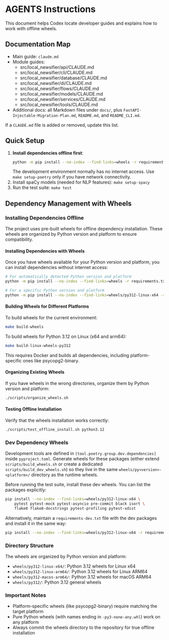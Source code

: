 # AGENTS Instructions

This document helps Codex locate developer guides and explains how to work with offline wheels.

## Documentation Map

- Main guide: `claude.md`
- Module guides:
  - src/local_newsifier/api/CLAUDE.md
  - src/local_newsifier/cli/CLAUDE.md
  - src/local_newsifier/database/CLAUDE.md
  - src/local_newsifier/di/CLAUDE.md
  - src/local_newsifier/flows/CLAUDE.md
  - src/local_newsifier/models/CLAUDE.md
  - src/local_newsifier/services/CLAUDE.md
  - src/local_newsifier/tools/CLAUDE.md
- Additional docs: all Markdown files under `docs/`, plus `FastAPI-Injectable-Migration-Plan.md`, `README.md`, and `README_CLI.md`.

If a `CLAUDE.md` file is added or removed, update this list.

## Quick Setup

1. **Install dependencies offline first**:
   ```bash
   python -m pip install --no-index --find-links=wheels -r requirements.txt
   ```
   The development environment normally has no internet access. Use
   `make setup-poetry` only if you have network connectivity.
2. Install spaCy models (needed for NLP features): `make setup-spacy`
3. Run the test suite: `make test`

## Dependency Management with Wheels

### Installing Dependencies Offline

The project uses pre-built wheels for offline dependency installation. These wheels are organized by Python version and platform to ensure compatibility.

#### Installing Dependencies with Wheels

Once you have wheels available for your Python version and platform, you can install dependencies without internet access:

```bash
# For automatically detected Python version and platform
python -m pip install --no-index --find-links=wheels -r requirements.txt

# For a specific Python version and platform
python -m pip install --no-index --find-links=wheels/py312-linux-x64 -r requirements.txt
```

#### Building Wheels for Different Platforms

To build wheels for the current environment:
```bash
make build-wheels
```

To build wheels for Python 3.12 on Linux (x64 and arm64):
```bash
make build-linux-wheels-py312
```

This requires Docker and builds all dependencies, including platform-specific ones like psycopg2-binary.

#### Organizing Existing Wheels

If you have wheels in the wrong directories, organize them by Python version and platform:
```bash
./scripts/organize_wheels.sh
```

#### Testing Offline Installation

Verify that the wheels installation works correctly:
```bash
./scripts/test_offline_install.sh python3.12
```

### Dev Dependency Wheels

Development tools are defined in `[tool.poetry.group.dev.dependencies]` inside
`pyproject.toml`. Generate wheels for these packages (either extend
`scripts/build_wheels.sh` or create a dedicated `scripts/build_dev_wheels.sh`)
so they live in the same `wheels/py<version>-<platform>/` directory as the
runtime wheels.

Before running the test suite, install these dev wheels. You can list the
packages explicitly:

```bash
pip install --no-index --find-links=wheels/py312-linux-x64 \
    pytest pytest-mock pytest-asyncio pre-commit black isort \
    flake8 flake8-docstrings pytest-profiling pytest-xdist
```

Alternatively, maintain a `requirements-dev.txt` file with the dev packages and
install it in the same way:

```bash
pip install --no-index --find-links=wheels/py312-linux-x64 -r requirements-dev.txt
```

### Directory Structure

The wheels are organized by Python version and platform:
- `wheels/py312-linux-x64/`: Python 3.12 wheels for Linux x64
- `wheels/py312-linux-arm64/`: Python 3.12 wheels for Linux ARM64
- `wheels/py312-macos-arm64/`: Python 3.12 wheels for macOS ARM64
- `wheels/py312/`: Python 3.12 general wheels

### Important Notes

- Platform-specific wheels (like psycopg2-binary) require matching the target platform
- Pure Python wheels (with names ending in `-py3-none-any.whl`) work on any platform
- Always commit the wheels directory to the repository for true offline installation
